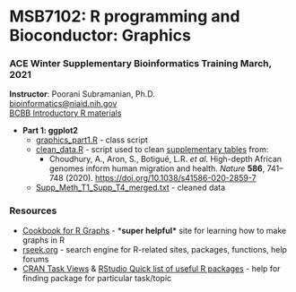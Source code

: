 # MSB7102: R programming and Bioconductor: Graphics

### ACE Winter Supplementary Bioinformatics Training March, 2021

**Instructor**: Poorani Subramanian, Ph.D.  
bioinformatics@niaid.nih.gov  
[BCBB Introductory R materials](https://github.com/niaid/R_Intro)

- **Part 1: ggplot2**
  - [graphics_part1.R](graphics_part1.R) - class script
  - [clean_data.R](clean_data.R) - script used to clean [supplementary tables](https://static-content.springer.com/esm/art%3A10.1038%2Fs41586-020-2859-7/MediaObjects/41586_2020_2859_MOESM3_ESM.xlsx) from:
    - Choudhury, A., Aron, S., Botigué, L.R. *et al.* High-depth African genomes inform human migration and health. *Nature* **586**, 741–748 (2020). https://doi.org/10.1038/s41586-020-2859-7
  - [Supp_Meth_T1_Supp_T4_merged.txt](Supp_Meth_T1_Supp_T4_merged.txt) - cleaned data

### Resources

- [Cookbook for R Graphs](http://www.cookbook-r.com/Graphs/) - ***super helpful\*** site for learning how to make graphs in R
- [rseek.org](https://rseek.org/) - search engine for R-related sites, packages, functions, help forums
- [CRAN Task Views](https://cran.r-project.org/web/views/) & [RStudio Quick list of useful R packages](https://support.rstudio.com/hc/en-us/articles/201057987-Quick-list-of-useful-R-packages) - help for finding package for particular task/topic


